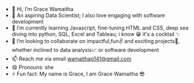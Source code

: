 - 👋 Hi, I’m Grace Wamaitha
- 👀 An aspiring Data Scientist; I also love engaging with software development 
- 🌱 I’m currently learning Javascript, fine-tuning HTML and CSS, deep sea diving into python, SQL, Excel and Tableau; i know 😁 it's a cocktail ✨
- 💞️ I’m looking to collaborate on impactful,fun✌️ and exciting projects🤯, whether inclined to data analysis📈 or software development 
- 📫 Reach me via email wamaithag141@gmail.com
- 😄 Pronouns: she
- ⚡ Fun fact: My name is Grace, I am Grace Wamaitha 😎

<!---
graceWeb7241/graceWeb7241 is a ✨ special ✨ repository because its `README.md` (this file) appears on your GitHub profile.
You can click the Preview link to take a look at your changes.
--->
